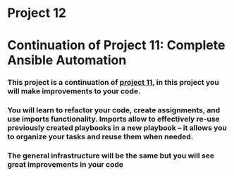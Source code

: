 # Project 12
# Continuation of Project 11: Complete Ansible Automation
### This project is a continuation of [project 11](https://github.com/NyerhovwoOnitcha/complete-ansible-automation.git), in this project you will make improvements to your code. 
### You will learn to refactor your code, create assignments, and use imports functionality. Imports allow to effectively re-use previously created playbooks in a new playbook – it allows you to organize your tasks and reuse them when needed.


### The general infrastructure will be the same but you will see great improvements in your code
